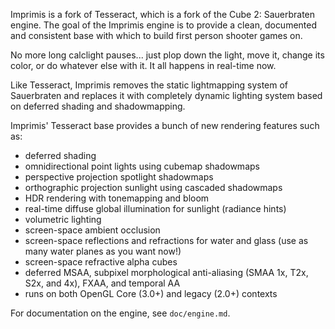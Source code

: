 Imprimis is a fork of Tesseract, which is a fork of the Cube 2: Sauerbraten engine. The goal of the Imprimis
engine is to provide a clean, documented and consistent base with which to build first person shooter games on.

No more long calclight pauses... just plop down the light, move it, change its
color, or do whatever else with it. It all happens in real-time now.

Like Tesseract, Imprimis removes the static lightmapping system of Sauerbraten and replaces
it with completely dynamic lighting system based on deferred shading and
shadowmapping.

Imprimis' Tesseract base provides a bunch of new rendering features such as:

* deferred shading
* omnidirectional point lights using cubemap shadowmaps
* perspective projection spotlight shadowmaps
* orthographic projection sunlight using cascaded shadowmaps
* HDR rendering with tonemapping and bloom
* real-time diffuse global illumination for sunlight (radiance hints)
* volumetric lighting
* screen-space ambient occlusion
* screen-space reflections and refractions for water and glass (use as many water planes as you want now!)
* screen-space refractive alpha cubes
* deferred MSAA, subpixel morphological anti-aliasing (SMAA 1x, T2x, S2x, and 4x), FXAA, and temporal AA
* runs on both OpenGL Core (3.0+) and legacy (2.0+) contexts

For documentation on the engine, see `doc/engine.md`.
